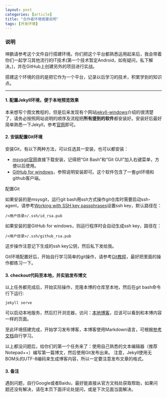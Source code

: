 ```yaml
---
layout: post
categories: [article]
title: "合作者环境搭建说明"
tags: [开发环境]
---
```


### 说明

坤鹏请参考这个文件自行搭建环境。你们把这个平台都熟悉运用起来后，我会带着你们一起学习其他流行的IT技术(第一个技术暂定Android，如有疑问，私下解决。)，并在GitHub上创建另外的项目进行实战。

搭建这个环境的目的是把它作为一个平台，记录以后学习的技术，积累学到的知识点。

----------

#### 1. 配置Jekyll环境，便于本地预览效果

本来想写个图文教程的，但是后来发现有个网站[jekyll-windows](http://jekyll-windows.juthilo.com/)介绍的很清楚了，请务必按照网站说明的顺序及流程把**所有提到的软件**都安装好。安装好后最好简单熟悉一下Jekyll，参考[官网](http://jekyllrb.com/)即可。

#### 2. 安装配置Git环境

安装Git，有以下两种方法，可以任选其一安装，也可以都安装：

- [msysgit官网](http://msysgit.github.io/)直接下载安装，记得把“Git Bash”和“Git GUI”加入右键菜单，方便以后使用。
- [GitHub for windows](https://windows.github.com/)，参照说明安装即可。这个软件包含了一套git环境和github客户端。

配置Git

如果安装的是msysgit，运行git bash用ssh方式操作git仓库时需要启动ssh-agent，请参考[Working with SSH key passphrases](https://help.github.com/articles/working-with-ssh-key-passphrases/#auto-launching-ssh-agent-on-msysgit)设置ssh key，默认路径在：

```/<用户目录>/.ssh/id_rsa.pub```

如果安装的是GitHub for windows，则运行程序时会自动生成ssh key，路径在：

```/<用户目录>/.ssh/github_rsa.pub```

这步操作注意记下生成的ssh key公钥，然后私下发给我。

Git环境配置好后，开始自行学习简单的git操作，请参考[Git教程](http://www.liaoxuefeng.com/wiki/0013739516305929606dd18361248578c67b8067c8c017b000)，最好把里面的操作都练习一下。

#### 3. checkout代码至本地，并实验发布博文

以上任务都完成后，开始实际操作，克隆本博的仓库至本地，然后在git bash命令行下运行:

```
jekyll serve
```

可以启动本地服务，然后打开浏览器，访问：[本地博客](http://localhost:4000/)，应该可以看到和本博内容一样的页面。

至此环境搭建完成，开始学习发布博客，本博客使用Markdown语言，可根据[参考文档](http://daringfireball.net/projects/markdown/syntax)自行学习。

以上都没问题后，给你们的第一个任务来了：使用自己熟悉的文本编辑器（推荐Notepad++）编写第一篇博文，然后使用Git发布出来。
注意，Jekyll使用无BOM头的UTF-8编码来生成博客内容，所以一定要注意发布文章的格式。

#### 3. 备注

遇到问题，自行Google或者Baidu，最好能直接从官方文档处获取帮助，如果问题还没有解决，请在本页下面评论处提问，或是下次见面当面解决。
